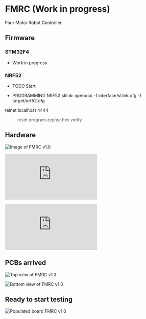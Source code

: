 # FMRC (Work in progress)
Four Motor Robot Controller.

## Firmware

### STM32F4 
* Work in progress

### NRF52
* TODO Start

* PROGRAMMING NRF52 stlink:  openocd -f interface/stlink.cfg -f target/nrf52.cfg

telnet localhost 4444
 > reset 
 > program zephyr.hex verify 




## Hardware

![Image of FMRC v1.0](https://raw.githubusercontent.com/svenssonjoel/FMRC/master/Pictures/FMRC_1_0.jpg)

![Schematics of FMRC v1.0](https://raw.githubusercontent.com/svenssonjoel/FMRC/master/Pictures/schematics.pdf)

![whatgoeswhere FMRC v1.0](https://raw.githubusercontent.com/svenssonjoel/FMRC/master/Pictures/whatgoeswhere.pdf)

## PCBs arrived

![Top view of FMRC v1.0](https://raw.githubusercontent.com/svenssonjoel/FMRC/master/Pictures/top.jpg)

![Bottom view of FMRC v1.0](https://raw.githubusercontent.com/svenssonjoel/FMRC/master/Pictures/bot.jpg)

## Ready to start testing

![Populated board FMRC v1.0](https://raw.githubusercontent.com/svenssonjoel/FMRC/master/Pictures/board_populated.jpg)
